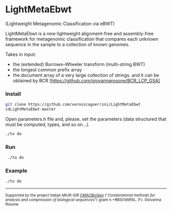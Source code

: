 # LightMetaEbwt 
(Lightweight Metagenomic Classification via eBWT)

LightMetaEbwt is a new lightweight alignment-free and assembly-free framework for metagenomic classification that compares each unknown sequence in the sample to a collection of known genomes.

Takes in input:
- the (extended) Burrows–Wheeler transform (multi-string BWT)
- the longest common prefix array 
- the document array 
of a very large collection of strings. 
and it can be obtained by BCR [https://github.com/giovannarosone/BCR_LCP_GSA]

### Install

```sh
git clone https://github.com/veronicaguerrini/LightMetaEbwt
cdLightMetaEbwt-master
```
Open parameters.h file and, please, set the parameters (data structured that must be computed, types, and so on...).
```sh
./to do
```


### Run
```sh
 ./to do
```

### Example
```sh
./to do
```


---
<small> Supported by the project Italian MIUR-SIR [CMACBioSeq][240fb5f5] ("_Combinatorial methods for analysis and compression of biological sequences_") grant n.~RBSI146R5L. P.I. Giovanna Rosone</small>

[240fb5f5]: http://pages.di.unipi.it/rosone/CMACBioSeq.html
